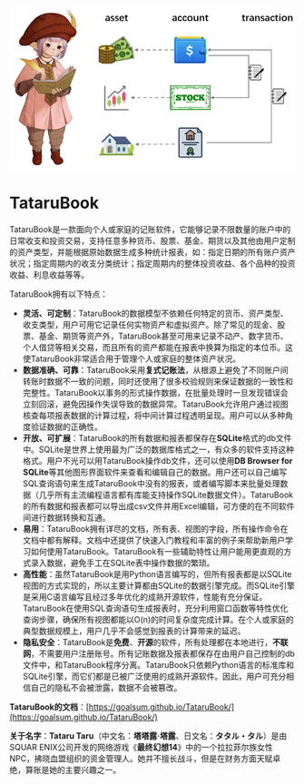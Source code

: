 ![](https://raw.githubusercontent.com/Goalsum/TataruBook/main/docs/assets/images/overview.png)

# TataruBook

TataruBook是一款面向个人或家庭的记账软件，它能够记录不限数量的账户中的日常收支和投资交易，支持任意多种货币、股票、基金、期货以及其他由用户定制的资产类型，并能根据原始数据生成多种统计报表，如：指定日期的所有账户资产状况；指定周期内的收支分类统计；指定周期内的整体投资收益、各个品种的投资收益、利息收益等等。

TataruBook拥有以下特点：

- **灵活、可定制**：TataruBook的数据模型不依赖任何特定的货币、资产类型、收支类型，用户可用它记录任何实物资产和虚拟资产。除了常见的现金、股票、基金、期货等资产外，TataruBook甚至可用来记录不动产、数字货币、个人借贷等相关交易，而且所有的资产都能在报表中换算为指定的本位币。这使TataruBook非常适合用于管理个人或家庭的整体资产状况。
- **数据准确、可靠**：TataruBook采用**复式记账法**，从根源上避免了不同账户间转账时数据不一致的问题，同时还使用了很多校验规则来保证数据的一致性和完整性。TataruBook以事务的形式操作数据，在批量处理时一旦发现错误会立刻回滚，避免因操作失误导致的数据异常。TataruBook允许用户通过视图核查每项报表数据的计算过程，将中间计算过程透明呈现。用户可以从多种角度验证数据的正确性。
- **开放、可扩展**：TataruBook的所有数据和报表都保存在**SQLite**格式的db文件中。SQLite是世界上使用最为广泛的数据库格式之一，有众多的软件支持这种格式。用户不光可以用TataruBook操作db文件，还可以使用**DB Browser for SQLite**等其他图形界面软件来查看和编辑自己的数据。用户还可以自己编写SQL查询语句来生成TataruBook中没有的报表，或者编写脚本来批量处理数据（几乎所有主流编程语言都有库能支持操作SQLite数据文件）。TataruBook的所有数据和报表都可以导出成csv文件并用Excel编辑，可方便的在不同软件间进行数据转换和互通。
- **易用**：TataruBook拥有详尽的文档，所有表、视图的字段，所有操作命令在文档中都有解释。文档中还提供了快速入门教程和丰富的例子来帮助新用户学习如何使用TataruBook。TataruBook有一些辅助特性让用户能用更直观的方式录入数据，避免手工在SQLite表中操作数据的繁琐。
- **高性能**：虽然TataruBook是用Python语言编写的，但所有报表都是以SQLite视图的方式实现的，所以主要计算都由SQLite的数据引擎完成。而SQLite引擎是采用C语言编写且经过多年优化的成熟开源软件，性能有充分保证。TataruBook在使用SQL查询语句生成报表时，充分利用窗口函数等特性优化查询步骤，确保所有视图都能以O(n)的时间复杂度完成计算。在个人或家庭的典型数据规模上，用户几乎不会感觉到报表的计算带来的延迟。
- **隐私安全**：TataruBook是**免费**、**开源**的软件，所有处理都在本地进行，**不联网**，不需要用户注册账号。所有记账数据及报表都保存在由用户自己控制的db文件中，和TataruBook程序分离。TataruBook只依赖Python语言的标准库和SQLite引擎，而它们都是已被广泛使用的成熟开源软件。因此，用户可充分相信自己的隐私不会被泄露，数据不会被篡改。

**TataruBook的文档**：[https://goalsum.github.io/TataruBook/](https://goalsum.github.io/TataruBook/)

**关于名字**：**Tataru Taru**（中文名：**塔塔露·塔露**、日文名：**タタル・タル**）是由SQUAR ENIX公司开发的网络游戏《**最终幻想14**》中的一个拉拉菲尔族女性NPC，拂晓血盟组织的资金管理人。她并不擅长战斗，但是在财务方面天赋卓绝，算账是她的主要兴趣之一。
